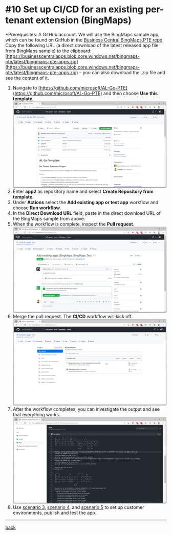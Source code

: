 # #10 Set up CI/CD for an existing per-tenant extension (BingMaps)
*Prerequisites: A GitHub account.
We will use the BingMaps sample app, which can be found on GitHub in the [Business Central BingMaps.PTE repo](https://github.com/BusinessCentralApps/BingMaps.PTE). Copy the following URL (a direct download of the latest released app file from BingMaps sample) to the clipboard: [https://businesscentralapps.blob.core.windows.net/bingmaps-pte/latest/bingmaps-pte-apps.zip](https://businesscentralapps.blob.core.windows.net/bingmaps-pte/latest/bingmaps-pte-apps.zip) – you can also download the .zip file and see the content of it.

1. Navigate to [https://github.com/microsoft/AL-Go-PTE](https://github.com/microsoft/AL-Go-PTE) and then choose **Use this template**.
![Use this template](images/10a.png)
1. Enter **app2** as repository name and select **Create Repository from template**.
1. Under **Actions** select the **Add existing app or test app** workflow and choose **Run workflow**.
1. In the **Direct Download URL** field, paste in the direct download URL of the BingMaps sample from above.
1. When the workflow is complete, inspect the **Pull request**.
![Pull Request](images/10b.png)
1. Merge the pull request. The **CI/CD** workflow will kick off.
![CI/CD](images/10c.png)
1. After the workflow completes, you can investigate the output and see that everything works.
![Success](images/10d.png)
1. Use [scenario 3](RegisterSandboxEnvironment.md), [scenario 4](CreateRelease.md), and [scenario 5](RegisterProductionEnvironment.md) to set up customer environments, publish and test the app.

---
[back](../README.md)
